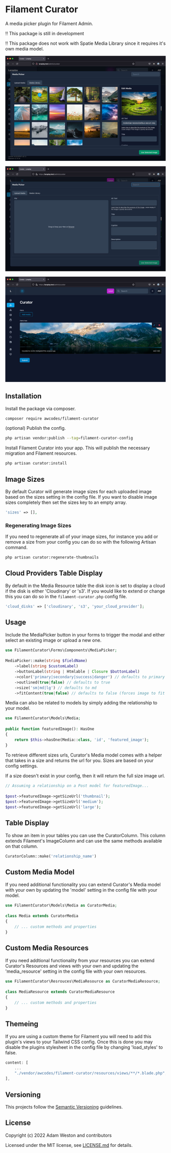 # Filament Curator

A media picker plugin for Filament Admin.

:bangbang: This package is still in development

:bangbang: This package does not work with Spatie Media Library since it requires it's own media model.

![Gallery View](./images/curator-gallery-dark.jpg)

![Upload View](./images/curator-upload-dark.jpg)

![Field View](./images/curator-media-picker-dark.jpg)

## Installation

Install the package via composer.

```bash
composer require awcodes/filament-curator
```

(optional) Publish the config.

```bash
php artisan vendor:publish --tag=filament-curator-config
```

Install Filament Curator into your app. This will publish the necessary migration and Filament resources.

```bash
php artisan curator:install
```

## Image Sizes

By default Curator will generate image sizes for each uploaded image based on the sizes setting in the config file. If you want to disable image sizes completely then set the sizes key to an empty array.

```php
'sizes' => [],
```

### Regenerating Image Sizes
If you need to regenerate all of your image sizes, for instance you add or remove a size from your config you can do so with the following Artisan command.

```bash
php artisan curator:regenerate-thumbnails
```

## Cloud Providers Table Display

By default in the Media Resource table the disk icon is set to display a cloud if the disk is either 'Cloudinary' or 's3'. If you would like to extend or change this you can do so in the `filament-curator.php` config file.

```php
'cloud_disks' => ['cloudinary', 's3', 'your_cloud_provider'];
```

## Usage

Include the MediaPicker button in your forms to trigger the modal and either select an existing image or upload a new one.

```php
use FilamentCurator\Forms\Components\MediaPicker;

MediaPicker::make(string $fieldName)
    ->label(string $customLabel)
    ->buttonLabel(string | Htmlable | Closure $buttonLabel)
    ->color('primary|secondary|success|danger') // defaults to primary
    ->outlined(true|false) // defaults to true
    ->size('sm|md|lg') // defaults to md
    ->fitContent(true|false) // defaults to false (forces image to fit inside the preview area)
```

Media can also be related to models by simply adding the relationship to your model.

```php
use FilamentCurator\Models\Media;

public function featuredImage(): HasOne
{
    return $this->hasOne(Media::class, 'id', 'featured_image');
}
```

To retrieve different sizes urls, Curator's Media model comes with a helper that takes in a size and returns the url for you. Sizes are based on your config settings.

If a size doesn't exist in your config, then it will return the full size image url.

```php
// Assuming a relationship on a Post model for featuredImage...

$post->featuredImage->getSizeUrl('thumbnail');
$post->featuredImage->getSizeUrl('medium');
$post->featuredImage->getSizeUrl('large');
```

## Table Display

To show an item in your tables you can use the CuratorColumn. This column extends Filament's ImageColumn and can use the same methods available on that column.

```php
CuratorColumn::make('relationship_name')
```

## Custom Media Model

If you need additional functionality you can extend Curator's Media model with your own by updating the 'model' setting in the config file with your model.

```php
use FilamentCurator\Models\Media as CuratorMedia;

class Media extends CuratorMedia
{
    // ... custom methods and properties
}
```

## Custom Media Resources

If you need addtional functionality from your resources you can extend Curator's Resources and views with your own and updating the 'media_resource' setting in the config file with your own resources.

```php
use FilamentCurator\Resrouces\MediaResource as CuratorMediaResource;

class MediaResource extends CuratorMediaResource
{
    // ... custom methods and properties
}
```

## Themeing

If you are using a custom theme for Filament you will need to add this plugin's views to your Tailwind CSS config. Once this is done you may disable the plugins stylesheet in the config file by changing 'load_styles' to false.

```js
content: [
    ...
    "./vendor/awcodes/filament-curator/resources/views/**/*.blade.php",
],
```

## Versioning

This projects follow the [Semantic Versioning](https://semver.org/) guidelines.

## License

Copyright (c) 2022 Adam Weston and contributors

Licensed under the MIT license, see [LICENSE.md](LICENSE.md) for details.

